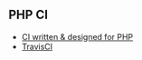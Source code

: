 ## PHP CI

* [CI written & designed for PHP](https://www.phptesting.org)
* [TravisCI](http://docs.travis-ci.com/user/languages/php/)
